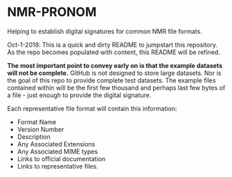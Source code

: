 # NMR-PRONOM
Helping to establish digital signatures for common NMR file formats.

Oct-1-2018:  This is a quick and dirty README to jumpstart this repository. As the repo becomes populated with content, this README will be refined.  

**The most important point to convey early on is that the example datasets will not be complete.**  GitHub is not designed to store large datasets.  Nor is the goal of this repo to provide complete test datasets.  The example files contained within will be the first few thousand and perhaps last few bytes of a file - just enough to provide the digital signature.

Each representative file format will contain this information:
* Format Name
* Version Number 
* Description
* Any Associated Extensions
* Any Associated MIME types
* Links to official documentation
* Links to representative files.
